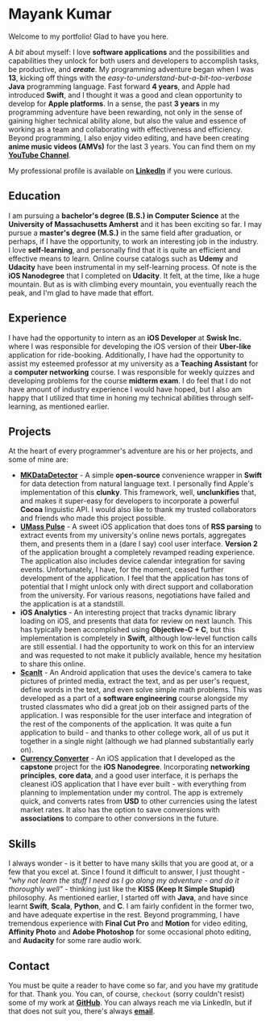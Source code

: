 # Mayank Kumar
Welcome to my portfolio! Glad to have you here.

A *bit* about myself: I love **software applications** and the possibilities and capabilities they unlock for both users and developers to accomplish tasks, be productive, and _**create**_. My programming adventure began when I was **13**, kicking off things with the _easy-to-understand-but-a-bit-too-verbose_ **Java** programming language. Fast forward **4 years**, and Apple had introduced **Swift**, and I thought it was a good and clean opportunity to develop for **Apple platforms**. In a sense, the past **3 years** in my programming adventure have been rewarding, not only in the sense of gaining higher technical ability alone, but also the value and essence of working as a team and collaborating with effectiveness and efficiency. Beyond programming, I also enjoy video editing, and have been creating **anime music videos (AMVs)** for the last 3 years. You can find them on my **[YouTube Channel](https://youtube.com/animemusicvideosx)**.

My professional profile is available on **[LinkedIn](https://www.linkedin.com/in/mayank-kumar-478245b1/)** if you were curious.

## Education
I am pursuing a **bachelor's degree (B.S.) in Computer Science** at the **University of Massachusetts Amherst** and it has been exciting so far. I may pursue a **master's degree (M.S.)** in the same field after graduation, or perhaps, if I have the opportunity, to work an interesting job in the industry. I love **self-learning**, and personally find that it is quite an efficient and effective means to learn. Online course catalogs such as **Udemy** and **Udacity** have been instrumental in my self-learning process. Of note is the **iOS Nanodegree** that I completed on **Udacity**. It felt, at the time, like a huge mountain. But as is with climbing every mountain, you eventually reach the peak, and I'm glad to have made that effort.

## Experience
I have had the opportunity to intern as an **iOS Developer** at **Swisk Inc.** where I was responsible for developing the iOS version of their **Uber-like** application for ride-booking. Additionally, I have had the opportunity to assist my esteemed professor at my university as a **Teaching Assistant** for a **computer networking** course. I was responsible for weekly quizzes and developing problems for the course **midterm exam**. I do feel that I do not have amount of industry experience I would have hoped, but I also am happy that I utilized that time in honing my technical abilities through self-learning, as mentioned earlier.

## Projects
At the heart of every programmer's adventure are his or her projects, and some of mine are:
* **[MKDataDetector](https://github.com/mayankk2308/mkdatadetector-swift)** - A simple **open-source** convenience wrapper in **Swift** for data detection from natural language text. I personally find Apple's implementation of this **clunky**. This framework, well, **unclunkifies** that, and makes it super-easy for developers to incorporate a powerful **Cocoa** linguistic API. I would also like to thank my trusted collaborators and friends who made this project possible.
* **[UMass Pulse](https://itunes.apple.com/in/app/umass-pulse/id1082236162?mt=8)** - A sweet iOS application that does tons of **RSS parsing** to extract events from my university's online news portals, aggregates them, and presents them in a (dare I say) cool user interface. **Version 2** of the application brought a completely revamped reading experience. The application also includes device calendar integration for saving events. Unfortunately, I have, for the moment, ceased further development of the application. I feel that the application has tons of potential that I might unlock only with direct support and collaboration from the university. For various reasons, negotiations have failed and the application is at a standstill.
* **iOS Analytics** - An interesting project that tracks dynamic library loading on iOS, and presents that data for review on next launch. This has typically been accomplished using **Objective-C + C**, but this implementation is completely in **Swift**, although low-level function calls are still essential. I had the opportunity to work on this for an interview and was requested to not make it publicly available, hence my hesitation to share this online.
* **[ScanIt](https://github.com/Bynine/sharks-umass)** - An Android application that uses the device's camera to take pictures of printed media, extract the text, and as per user's request, define words in the text, and even solve simple math problems. This was developed as a part of a **software engineering** course alongside my trusted classmates who did a great job on their assigned parts of the application. I was responsible for the user interface and integration of the rest of the components of the application. It was quite a fun application to build - and thanks to other college work, all of us put it together in a single night (although we had planned substantially early on).
* **[Currency Converter](https://github.com/mayankk2308/currency-converter-ios)** - An iOS application that I developed as the **capstone** project for the **iOS Nanodegree**. Incorporating **networking principles**, **core data**, and a good user interface, it is perhaps the cleanest iOS application that I have ever built - with everything from planning to implementation under my control. The app is extremely quick, and converts rates from **USD** to other currencies using the latest market rates. It also has the option to save conversions with **associations** to compare to other conversions in the future.

## Skills
I always wonder - is it better to have many skills that you are good at, or a few that you excel at. Since I found it difficult to answer, I just thought - *"why not learn the stuff I need as I go along my adventure - and do it thoroughly well"* - thinking just like the **KISS (Keep It Simple Stupid)** philosophy.
As mentioned earlier, I started off with **Java**, and have since learnt **Swift**, **Scala**, **Python**, and **C**. I am fairly confident in the former two, and have adequate expertise in the rest. Beyond programming, I have tremendous experience with **Final Cut Pro** and **Motion** for video editing, **Affinity Photo** and **Adobe Photoshop** for some occasional photo editing, and **Audacity** for some rare audio work.

## Contact
You must be quite a reader to have come so far, and you have my gratitude for that. Thank you.
You can, of course, `checkout` (sorry couldn't resist) some of my work at **[GitHub](https://github.com/mayankk2308)**.
You can always reach me via LinkedIn, but if that does not suit you, there's always **[email](mailto:mayankk2308@gmail.com)**.
